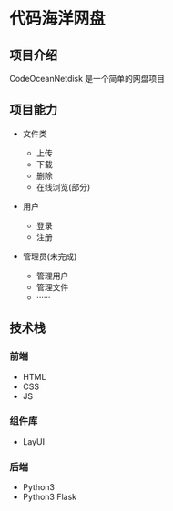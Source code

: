 # 代码海洋网盘

## 项目介绍

CodeOceanNetdisk 是一个简单的网盘项目

## 项目能力

- 文件类
  - 上传
  - 下载
  - 删除
  - 在线浏览(部分)

- 用户
  - 登录
  - 注册

- 管理员(未完成)
  - 管理用户
  - 管理文件
  - ······

## 技术栈

### 前端

- HTML
- CSS
- JS

### 组件库

- LayUI

### 后端

- Python3
- Python3 Flask

